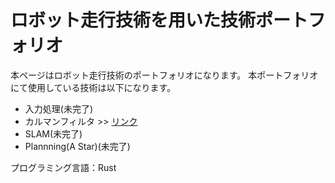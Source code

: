 # ロボット走行技術を用いた技術ポートフォリオ
本ページはロボット走行技術のポートフォリオになります。
本ポートフォリオにて使用している技術は以下になります。
* 入力処理(未完了)
* カルマンフィルタ >> [リンク](https://github.com/hender14/robotics/tree/src/master/kf)
* SLAM(未完了)
* Plannning(A Star)(未完了)

プログラミング言語：Rust
